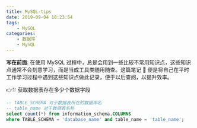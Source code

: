 ```yaml
---
title: MySQL-tips
date: 2019-09-04 18:23:54
tags:
    - MySQL
categories:
    - 数据库
    - MySQL
---
```


**写在前面**: 在使用 MySQL 过程中，总是会用到一些比较不常用知识点，这些知识点通常不会刻意学习，而是当成工具类随用随查。这篇笔记 📒 便是将自己在平时工作学习过程中遇到这些知识点做此记录，便于以后查阅，以提升效率。

<!--more-->

👉1: 获取数据表存在多少个数据字段
```sql
-- TABLE_SCHEMA 对于数据表所在的数据库名
-- table_name 对于数据表名称
select count(*) from information_schema.COLUMNS
where TABLE_SCHEMA = 'database_name' and table_name = 'table_name';
```
